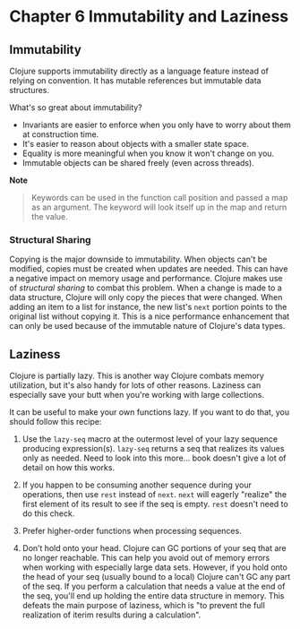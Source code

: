 Chapter 6 Immutability and Laziness
===================================

Immutability
-----------------------------------

Clojure supports immutability directly as a language feature instead of relying on convention. It has mutable references but immutable data structures.

What's so great about immutability?

* Invariants are easier to enforce when you only have to worry about them at construction time.
* It's easier to reason about objects with a smaller state space.
* Equality is more meaningful when you know it won't change on you.
* Immutable objects can be shared freely (even across threads).

**Note**
> Keywords can be used in the function call position and passed a map as an argument. The keyword will look itself up in the map and return the value.

### Structural Sharing

Copying is the major downside to immutability. When objects can't be modified, copies must be created when updates are needed. This can have a negative impact on memory usage and performance. Clojure makes use of *structural sharing* to combat this problem. When a change is made to a data structure, Clojure will only copy the pieces that were changed. When adding an item to a list for instance, the new list's `next` portion points to the original list without copying it. This is a nice performance enhancement that can only be used because of the immutable nature of Clojure's data types.


Laziness
-----------------------------------

Clojure is partially lazy. This is another way Clojure combats memory utilization, but it's also handy for lots of other reasons. Laziness can especially save your butt when you're working with large collections.

It can be useful to make your own functions lazy. If you want to do that, you should follow this recipe:

1. Use the `lazy-seq` macro at the outermost level of your lazy sequence producing expression(s). `lazy-seq` returns a seq that realizes its values only as needed. Need to look into this more... book doesn't give a lot of detail on how this works.

2. If you happen to be consuming another sequence during your operations, then use `rest` instead of `next`. `next` will eagerly "realize" the first element of its result to see if the seq is empty. `rest` doesn't need to do this check.

3. Prefer higher-order functions when processing sequences.

4. Don’t hold onto your head. Clojure can GC portions of your seq that are no longer reachable. This can help you avoid out of memory errors when working with especially large data sets. However, if you hold onto the head of your seq (usually bound to a local) Clojure can't GC any part of the seq. If you perform a calculation that needs a value at the end of the seq, you'll end up holding the entire data structure in memory. This defeats the main purpose of laziness, which is "to prevent the full realization of iterim results during a calculation".